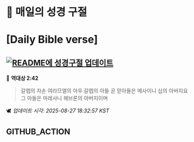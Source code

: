 # 🙏 매일의 성경 구절
# [Daily Bible verse]
## [![README에 성경구절 업데이트](https://github.com/DONGSUKA/first_test/actions/workflows/update-readme-bible.yml/badge.svg)](https://github.com/DONGSUKA/first_test/actions/workflows/update-readme-bible.yml)
<!-- START_BIBLE_VERSE -->
📖 **역대상 2:42**
> 갈렙의 자손 여라므엘의 아우 갈렙의 아들 곧 맏아들은 메사이니 십의 아버지요 그 아들은 마레사니 헤브론의 아버지이며

🕊️ _업데이트 시각: 2025-08-27 18:32:57 KST_
  <!-- END_BIBLE_VERSE -->
## GITHUB_ACTION
